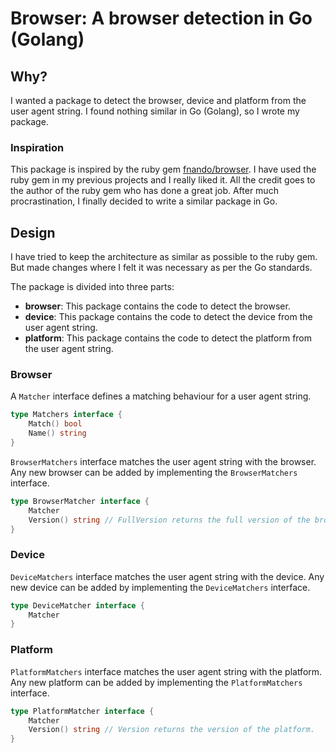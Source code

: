 # Browser: A browser detection in Go (Golang)

## Why?

I wanted a package to detect the browser, device and platform from the user agent string. I found nothing similar in Go (Golang), so I wrote my package.

### Inspiration

This package is inspired by the ruby gem [fnando/browser](https://github.com/fnando/browser). I have used the ruby gem in my previous projects and I really liked it. All the credit goes to the author of the ruby gem who has done a great job. After much procrastination, I finally decided to write a similar package in Go.

## Design

I have tried to keep the architecture as similar as possible to the ruby gem. But made changes where I felt it was necessary as per the Go standards.

The package is divided into three parts:

- **browser**: This package contains the code to detect the browser.
- **device**: This package contains the code to detect the device from the user agent string.
- **platform**: This package contains the code to detect the platform from the user agent string.

### Browser

A `Matcher` interface defines a matching behaviour for a user agent string.

```go
type Matchers interface {
    Match() bool
    Name() string
}
```

`BrowserMatchers` interface matches the user agent string with the browser. Any new browser can be added by implementing the `BrowserMatchers` interface.

```go
type BrowserMatcher interface {
    Matcher
    Version() string // FullVersion returns the full version of the browser.
}
```

### Device

`DeviceMatchers` interface matches the user agent string with the device. Any new device can be added by implementing the `DeviceMatchers` interface.

```go
type DeviceMatcher interface {
    Matcher
}
```

### Platform

`PlatformMatchers` interface matches the user agent string with the platform. Any new platform can be added by implementing the `PlatformMatchers` interface.

```go
type PlatformMatcher interface {
    Matcher
    Version() string // Version returns the version of the platform.
}
```
